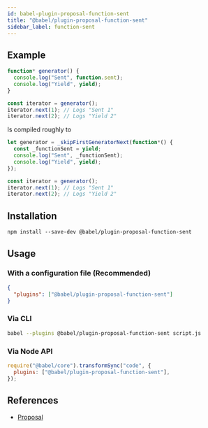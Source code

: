```yaml
---
id: babel-plugin-proposal-function-sent
title: "@babel/plugin-proposal-function-sent"
sidebar_label: function-sent
---
```


## Example

```js title="JavaScript"
function* generator() {
  console.log("Sent", function.sent);
  console.log("Yield", yield);
}

const iterator = generator();
iterator.next(1); // Logs "Sent 1"
iterator.next(2); // Logs "Yield 2"
```

Is compiled roughly to

```js title="JavaScript"
let generator = _skipFirstGeneratorNext(function*() {
  const _functionSent = yield;
  console.log("Sent", _functionSent);
  console.log("Yield", yield);
});

const iterator = generator();
iterator.next(1); // Logs "Sent 1"
iterator.next(2); // Logs "Yield 2"
```

## Installation

```shell npm2yarn
npm install --save-dev @babel/plugin-proposal-function-sent
```

## Usage

### With a configuration file (Recommended)

```json title="babel.config.json"
{
  "plugins": ["@babel/plugin-proposal-function-sent"]
}
```

### Via CLI

```sh title="Shell"
babel --plugins @babel/plugin-proposal-function-sent script.js
```

### Via Node API

```js title="JavaScript"
require("@babel/core").transformSync("code", {
  plugins: ["@babel/plugin-proposal-function-sent"],
});
```

## References

- [Proposal](https://github.com/allenwb/ESideas/blob/master/Generator%20metaproperty.md)
